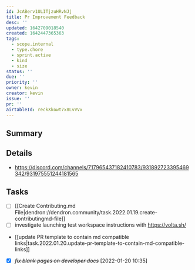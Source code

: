 ```yaml
---
id: JcABerv1ULITjzuHRvNJj
title: Pr Improvement Feedback
desc: ''
updated: 1642709018540
created: 1642447365363
tags:
  - scope.internal
  - type.chore
  - sprint.active
  - kind
  - size
status: ''
due: ''
priority: ''
owner: kevin
creator: kevin
issue: ''
pr: ''
airtableId: reckXkowt7x8LvVVx
---
```


## Summary

## Details
- https://discord.com/channels/717965437182410783/931892723395469342/931975551244181565

## Tasks
- [ ] [[Create Contributing.md File|dendron://dendron.community/task.2022.01.19.create-contributingmd-file]]
- [ ] investigate launching test workspace instructions with https://volta.sh/ 
- [[update PR template to contain md compatible links|task.2022.01.20.update-pr-template-to-contain-md-compatible-links]]
- [X] ~~*fix blank pages on developer docs*~~ [2022-01-20 10:35]


